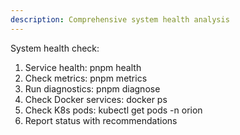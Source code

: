 ```yaml
---
description: Comprehensive system health analysis
---
```


System health check:
1. Service health: pnpm health
2. Check metrics: pnpm metrics
3. Run diagnostics: pnpm diagnose
4. Check Docker services: docker ps
5. Check K8s pods: kubectl get pods -n orion
6. Report status with recommendations
